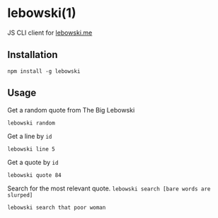 # lebowski(1)

JS CLI client for [lebowski.me](http://lebowski.me)

## Installation

```
npm install -g lebowski
```

## Usage

Get a random quote from The Big Lebowski

```
lebowski random
```

Get a line by `id`

```
lebowski line 5
```

Get a quote by `id`

```
lebowski quote 84
```

Search for the most relevant quote. `lebowski search [bare words are slurped]`

```
lebowski search that poor woman
```
